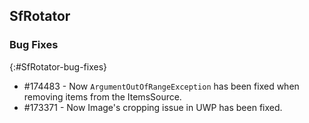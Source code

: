 ## SfRotator

### Bug Fixes
{:#SfRotator-bug-fixes} 

* \#174483 - Now `ArgumentOutOfRangeException` has been fixed when removing items from the ItemsSource.
* \#173371 - Now Image's cropping issue in UWP has been fixed. 